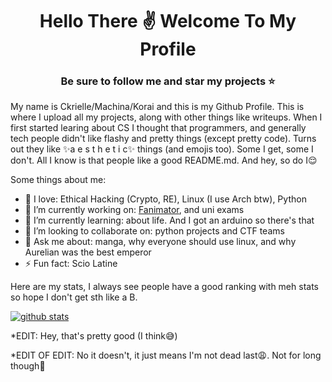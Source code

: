 <h1 align="center">Hello There ✌️ Welcome To My Profile</h1>
<h3 align="center">Be sure to follow me and star my projects ⭐</h3>

My name is Ckrielle/Machina/Korai and this is my Github Profile. This is where I upload all my projects, along with other things like writeups. When I first started learing about CS I thought that programmers, and generally tech people didn't like flashy and pretty things (except pretty code). Turns out they like ✨a e s t h e t i c✨ things (and emojis too). Some I get, some I don't. All I know is that people like a good README.md. And hey, so do I😌

Some things about me:

- 💙 I love: Ethical Hacking (Crypto, RE), Linux (I use Arch btw), Python
- 🔭 I’m currently working on: [Fanimator](https://github.com/Ckrielle/Faminator), and uni exams
- 🌱 I’m currently learning: about life. And I got an arduino so there's that
- 👯 I’m looking to collaborate on: python projects and CTF teams
- 💬 Ask me about: manga, why everyone should use linux, and why Aurelian was the best emperor
- ⚡ Fun fact: Scio Latine

Here are my stats, I always see people have a good ranking with meh stats so hope I don't get sth like a B.

[![github stats](https://github-readme-stats.vercel.app/api?username=Ckrielle&theme=tokyonight&show_icons=true)](https://github.com/anuraghazra/github-readme-stats)

*EDIT: Hey, that's pretty good (I think😅)

*EDIT OF EDIT: No it doesn't, it just means I'm not dead last😩. Not for long though😤
